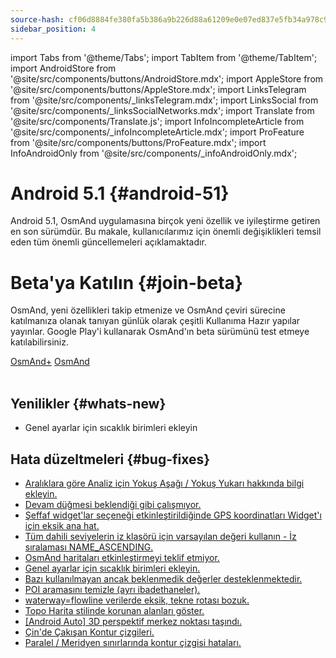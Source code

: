 ```yaml
---
source-hash: cf06d8884fe380fa5b386a9b226d88a61209e0e07ed837e5fb34a978c9f1aade
sidebar_position: 4
---
```

import Tabs from '@theme/Tabs';
import TabItem from '@theme/TabItem';
import AndroidStore from '@site/src/components/buttons/AndroidStore.mdx';
import AppleStore from '@site/src/components/buttons/AppleStore.mdx';
import LinksTelegram from '@site/src/components/_linksTelegram.mdx';
import LinksSocial from '@site/src/components/_linksSocialNetworks.mdx';
import Translate from '@site/src/components/Translate.js';
import InfoIncompleteArticle from '@site/src/components/_infoIncompleteArticle.mdx';
import ProFeature from '@site/src/components/buttons/ProFeature.mdx';
import InfoAndroidOnly from '@site/src/components/_infoAndroidOnly.mdx';  



# Android 5.1 {#android-51}

Android 5.1, OsmAnd uygulamasına birçok yeni özellik ve iyileştirme getiren en son sürümdür. Bu makale, kullanıcılarımız için önemli değişiklikleri temsil eden tüm önemli güncellemeleri açıklamaktadır.

# Beta'ya Katılın {#join-beta}

OsmAnd, yeni özellikleri takip etmenize ve OsmAnd çeviri sürecine katılmanıza olanak tanıyan günlük olarak çeşitli Kullanıma Hazır yapılar yayınlar. Google Play'i kullanarak OsmAnd'ın beta sürümünü test etmeye katılabilirsiniz.

<div class="button-row">
  <a class="button button--active" href="https://play.google.com/apps/testing/net.osmand.plus">OsmAnd+</a>
  <a class="button button--active" href="https://play.google.com/apps/testing/net.osmand">OsmAnd</a>
</div>  

<br/>


## Yenilikler {#whats-new}

- Genel ayarlar için sıcaklık birimleri ekleyin


## Hata düzeltmeleri {#bug-fixes}

- [Aralıklara göre Analiz için Yokuş Aşağı / Yokuş Yukarı hakkında bilgi ekleyin.](https://github.com/osmandapp/OsmAnd-Issues/issues/2878)
- [Devam düğmesi beklendiği gibi çalışmıyor.](https://github.com/osmandapp/OsmAnd/issues/21842)
- [Şeffaf widget'lar seçeneği etkinleştirildiğinde GPS koordinatları Widget'ı için eksik ana hat.](https://github.com/osmandapp/OsmAnd/issues/22258)
- [Tüm dahili seviyelerin iz klasörü için varsayılan değeri kullanın - İz sıralaması NAME_ASCENDING.](https://github.com/osmandapp/OsmAnd/issues/22256)
- [OsmAnd haritaları etkinleştirmeyi teklif etmiyor.](https://github.com/osmandapp/OsmAnd/issues/21302)
- [Genel ayarlar için sıcaklık birimleri ekleyin.](https://github.com/osmandapp/OsmAnd-Issues/issues/2792)
- [Bazı kullanılmayan ancak beklenmedik değerler desteklenmektedir.](https://github.com/osmandapp/OsmAnd/issues/22103)
- [POI aramasını temizle (ayrı ibadethaneler).](https://github.com/osmandapp/OsmAnd/issues/21972)
- [waterway=flowline verilerde eksik, tekne rotası bozuk.](https://github.com/osmandapp/OsmAnd/issues/22512)
- [Topo Harita stilinde korunan alanları göster.](https://github.com/osmandapp/OsmAnd/issues/22168)
- [[Android Auto] 3D perspektif merkez noktası taşındı.](https://github.com/osmandapp/OsmAnd/issues/22304)
- [Çin'de Çakışan Kontur çizgileri.](https://github.com/osmandapp/OsmAnd/issues/22434)
- [Paralel / Meridyen sınırlarında kontur çizgisi hataları.](https://github.com/osmandapp/OsmAnd/issues/21738)